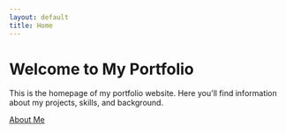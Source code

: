 ```yaml
---
layout: default
title: Home
---
```


# Welcome to My Portfolio

This is the homepage of my portfolio website. Here you'll find information about my projects, skills, and background.

[About Me](aboutme.md)
